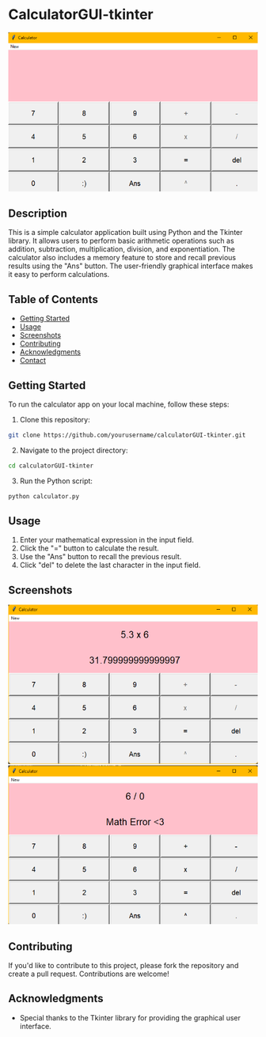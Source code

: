# CalculatorGUI-tkinter

![Calculator App Screenshot](calculatorGUI.png)

## Description

This is a simple calculator application built using Python and the Tkinter library. It allows users to perform basic arithmetic operations such as addition, subtraction, multiplication, division, and exponentiation. The calculator also includes a memory feature to store and recall previous results using the "Ans" button. The user-friendly graphical interface makes it easy to perform calculations.

## Table of Contents

- [Getting Started](#getting-started)
- [Usage](#usage)
- [Screenshots](#screenshots)
- [Contributing](#contributing)
- [Acknowledgments](#acknowledgments)
- [Contact](#contact)

## Getting Started

To run the calculator app on your local machine, follow these steps:

1. Clone this repository:
```bash
git clone https://github.com/yourusername/calculatorGUI-tkinter.git
```
2. Navigate to the project directory:
```bash
cd calculatorGUI-tkinter
```
3. Run the Python script:
```bash
python calculator.py
```

## Usage

1. Enter your mathematical expression in the input field.
2. Click the "=" button to calculate the result.
3. Use the "Ans" button to recall the previous result.
4. Click "del" to delete the last character in the input field.

## Screenshots

![Calculator App Screenshot 1](calculatorGUI2.png)
![Calculator App Screenshot 2](calculatorGUI3.png)

## Contributing

If you'd like to contribute to this project, please fork the repository and create a pull request. Contributions are welcome!

## Acknowledgments

- Special thanks to the Tkinter library for providing the graphical user interface.

